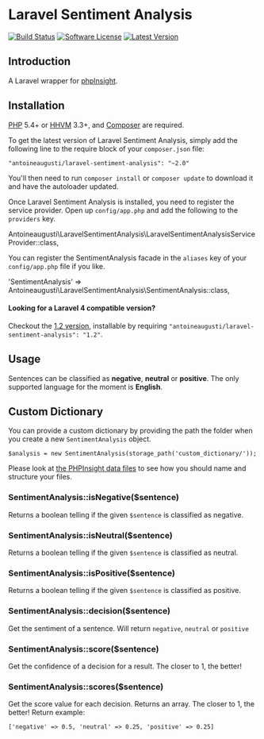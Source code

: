 Laravel Sentiment Analysis
===============


[![Build Status](https://img.shields.io/travis/AntoineAugusti/laravel-sentiment-analysis/master.svg?style=flat)](https://travis-ci.org/AntoineAugusti/laravel-sentiment-analysis)
[![Software License](https://img.shields.io/badge/license-Apache%202.0-brightgreen.svg?style=flat)](LICENSE.md)
[![Latest Version](https://img.shields.io/github/release/AntoineAugusti/laravel-sentiment-analysis.svg?style=flat)](https://github.com/AntoineAugusti/laravel-sentiment-analysis/releases)

## Introduction
A Laravel wrapper for [phpInsight](https://github.com/JWHennessey/phpInsight).

## Installation

[PHP](https://php.net) 5.4+ or [HHVM](http://hhvm.com) 3.3+, and [Composer](https://getcomposer.org) are required.

To get the latest version of Laravel Sentiment Analysis, simply add the following line to the require block of your `composer.json` file:

```
"antoineaugusti/laravel-sentiment-analysis": "~2.0"
```

You'll then need to run `composer install` or `composer update` to download it and have the autoloader updated.

Once Laravel Sentiment Analysis is installed, you need to register the service provider. Open up `config/app.php` and add the following to the `providers` key.

Antoineaugusti\LaravelSentimentAnalysis\LaravelSentimentAnalysisServiceProvider::class,

You can register the SentimentAnalysis facade in the `aliases` key of your `config/app.php` file if you like.

'SentimentAnalysis' => Antoineaugusti\LaravelSentimentAnalysis\SentimentAnalysis::class,

#### Looking for a Laravel 4 compatible version?
Checkout the [1.2 version](https://github.com/AntoineAugusti/laravel-sentiment-analysis/releases/tag/v1.2), installable by requiring `"antoineaugusti/laravel-sentiment-analysis": "1.2"`.

## Usage
Sentences can be classified as **negative**, **neutral** or **positive**. The only supported language for the moment is **English**.

## Custom Dictionary
You can provide a custom dictionary by providing the path the folder when you create a new `SentimentAnalysis` object.

`$analysis = new SentimentAnalysis(storage_path('custom_dictionary/'));`

Please look at [the PHPInsight data files](https://github.com/JWHennessey/phpInsight/tree/master/lib/PHPInsight/data) to see how you should name and structure your files.

### SentimentAnalysis::isNegative($sentence)
Returns a boolean telling if the given `$sentence` is classified as negative.

### SentimentAnalysis::isNeutral($sentence)
Returns a boolean telling if the given `$sentence` is classified as neutral.

### SentimentAnalysis::isPositive($sentence)
Returns a boolean telling if the given `$sentence` is classified as positive.

### SentimentAnalysis::decision($sentence)
Get the sentiment of a sentence. Will return `negative`, `neutral` or `positive`

### SentimentAnalysis::score($sentence)
Get the confidence of a decision for a result. The closer to 1, the better!

### SentimentAnalysis::scores($sentence)
Get the score value for each decision. Returns an array. The closer to 1, the better! Return example:

	['negative' => 0.5, 'neutral' => 0.25, 'positive' => 0.25]

